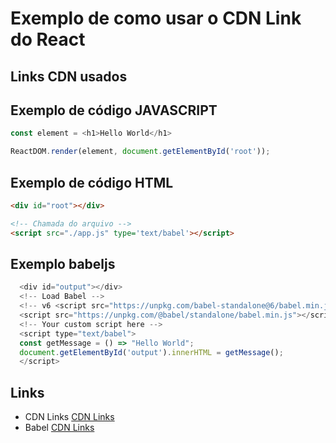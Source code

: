 # Exemplo de como usar o CDN Link do React

## Links CDN usados 
  <script src="https://unpkg.com/@babel/standalone/babel.min.js"></script>
  <script crossorigin src="https://unpkg.com/react@16/umd/react.production.min.js"></script>
  <script crossorigin src="https://unpkg.com/react-dom@16/umd/react-dom.production.min.js"></script>
  
## Exemplo de código JAVASCRIPT 
```js
const element = <h1>Hello World</h1>

ReactDOM.render(element, document.getElementById('root'));
```

## Exemplo de código HTML 
```html
<div id="root"></div>

<!-- Chamada do arquivo -->
<script src="./app.js" type='text/babel'></script>
```

## Exemplo babeljs 
```js
  <div id="output"></div>
  <!-- Load Babel -->
  <!-- v6 <script src="https://unpkg.com/babel-standalone@6/babel.min.js"></script> -->
  <script src="https://unpkg.com/@babel/standalone/babel.min.js"></script>
  <!-- Your custom script here -->
  <script type="text/babel">
  const getMessage = () => "Hello World";
  document.getElementById('output').innerHTML = getMessage();
  </script>
```

## Links 
- CDN Links [CDN Links](https://pt-br.reactjs.org/docs/cdn-links.html)
- Babel [CDN Links](https://babeljs.io/setup#installation)